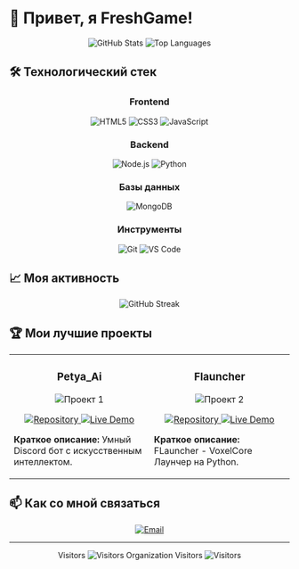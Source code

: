 # 👋 Привет, я FreshGame!

<div align="center">
  
  ![GitHub Stats](https://github-readme-stats.vercel.app/api?username=FreshGame1&show_icons=true&theme=radical)
  ![Top Languages](https://github-readme-stats.vercel.app/api/top-langs/?username=FreshGame1&layout=compact&theme=radical)
  
</div>

## 🛠️ Технологический стек

<div align="center">
  
### **Frontend**
![HTML5](https://img.shields.io/badge/HTML5-E34F26?style=for-the-badge&logo=html5&logoColor=white)
![CSS3](https://img.shields.io/badge/CSS3-1572B6?style=for-the-badge&logo=css3&logoColor=white)
![JavaScript](https://img.shields.io/badge/JavaScript-F7DF1E?style=for-the-badge&logo=javascript&logoColor=black)

### **Backend**
![Node.js](https://img.shields.io/badge/Node.js-43853D?style=for-the-badge&logo=node.js&logoColor=white)
![Python](https://img.shields.io/badge/Python-3776AB?style=for-the-badge&logo=python&logoColor=white)

### **Базы данных**
![MongoDB](https://img.shields.io/badge/MongoDB-4EA94B?style=for-the-badge&logo=mongodb&logoColor=white)

### **Инструменты**
![Git](https://img.shields.io/badge/Git-F05032?style=for-the-badge&logo=git&logoColor=white)
![VS Code](https://img.shields.io/badge/VS_Code-007ACC?style=for-the-badge&logo=visual-studio-code&logoColor=white)

</div>

## 📈 Моя активность

<!-- GitHub статистика -->
<div align="center">
  
  ![GitHub Streak](https://github-readme-streak-stats.herokuapp.com/?user=FreshGame1&theme=radical)
  
</div>

## 🏆 Мои лучшие проекты

<table>
  <tr>
    <td width="50%">
      <h3 align="center">Petya_Ai</h3>
      <div align="center">
        <img src="https://freshlend.github.io/data/images/petya_ai/petya_ai.png" alt="Проект 1">
      </div>
      <p align="center">
        <a href="https://discord.com/oauth2/authorize?client_id=1137405206288666634">
          <img src="https://img.shields.io/badge/Add%20To-Discord-blue?style=for-the-badge" alt="Repository">
        </a>
        <a href="https://freshlend.github.io/projects/petya_ai">
          <img src="https://img.shields.io/badge/Bot-Page-green?style=for-the-badge" alt="Live Demo">
        </a>
      </p>
      <p><strong>Краткое описание:</strong> Умный Discord бот с искусственным интеллектом.</p>
    </td>
    <td width="50%">
      <h3 align="center">Flauncher</h3>
      <div align="center">
        <img src="https://freshlend.github.io/data/images/flauncher/flauncher.png" alt="Проект 2">
      </div>
      <p align="center">
        <a href="https://github.com/FreshLend/FLauncher">
          <img src="https://img.shields.io/badge/Код-Repository-blue?style=for-the-badge" alt="Repository">
        </a>
        <a href="https://drive.google.com/file/d/1H9M1bupWB_pGmeGQVHFAFgWGAv-BRu-z/view">
          <img src="https://img.shields.io/badge/Download-green?style=for-the-badge" alt="Live Demo">
        </a>
      </p>
      <p><strong>Краткое описание:</strong> FLauncher - VoxelCore Лаунчер на Python.</p>
    </td>
  </tr>
</table>

## 📫 Как со мной связаться

<div align="center">

[![Email](https://img.shields.io/badge/Email-freshlend.studio@gmail.com-D14836?style=for-the-badge&logo=gmail&logoColor=white)](mailto:freshlend.studio@gmail.com)

</div>

---

<div align="center">

  Visitors
  ![Visitors](https://visitor-badge.laobi.icu/badge?page_id=FreshGame1.FreshGame1)
  Organization Visitors
  ![Visitors](https://visitor-badge.laobi.icu/badge?page_id=FreshLend.FreshLend)
  
</div>
